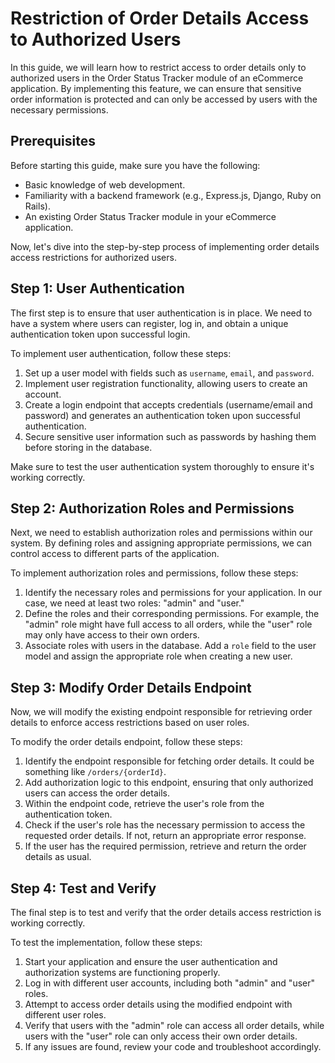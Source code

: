 # Restriction of Order Details Access to Authorized Users

In this guide, we will learn how to restrict access to order details only to authorized users in the Order Status Tracker module of an eCommerce application. By implementing this feature, we can ensure that sensitive order information is protected and can only be accessed by users with the necessary permissions.

## Prerequisites

Before starting this guide, make sure you have the following:

- Basic knowledge of web development.
- Familiarity with a backend framework (e.g., Express.js, Django, Ruby on Rails).
- An existing Order Status Tracker module in your eCommerce application.

Now, let's dive into the step-by-step process of implementing order details access restrictions for authorized users.

## Step 1: User Authentication

The first step is to ensure that user authentication is in place. We need to have a system where users can register, log in, and obtain a unique authentication token upon successful login.

To implement user authentication, follow these steps:

1. Set up a user model with fields such as `username`, `email`, and `password`.
2. Implement user registration functionality, allowing users to create an account.
3. Create a login endpoint that accepts credentials (username/email and password) and generates an authentication token upon successful authentication.
4. Secure sensitive user information such as passwords by hashing them before storing in the database.

Make sure to test the user authentication system thoroughly to ensure it's working correctly.

## Step 2: Authorization Roles and Permissions

Next, we need to establish authorization roles and permissions within our system. By defining roles and assigning appropriate permissions, we can control access to different parts of the application.

To implement authorization roles and permissions, follow these steps:

1. Identify the necessary roles and permissions for your application. In our case, we need at least two roles: "admin" and "user."
2. Define the roles and their corresponding permissions. For example, the "admin" role might have full access to all orders, while the "user" role may only have access to their own orders.
3. Associate roles with users in the database. Add a `role` field to the user model and assign the appropriate role when creating a new user.

## Step 3: Modify Order Details Endpoint

Now, we will modify the existing endpoint responsible for retrieving order details to enforce access restrictions based on user roles.

To modify the order details endpoint, follow these steps:

1. Identify the endpoint responsible for fetching order details. It could be something like `/orders/{orderId}`.
2. Add authorization logic to this endpoint, ensuring that only authorized users can access the order details.
3. Within the endpoint code, retrieve the user's role from the authentication token.
4. Check if the user's role has the necessary permission to access the requested order details. If not, return an appropriate error response.
5. If the user has the required permission, retrieve and return the order details as usual.

## Step 4: Test and Verify

The final step is to test and verify that the order details access restriction is working correctly.

To test the implementation, follow these steps:

1. Start your application and ensure the user authentication and authorization systems are functioning properly.
2. Log in with different user accounts, including both "admin" and "user" roles.
3. Attempt to access order details using the modified endpoint with different user roles.
4. Verify that users with the "admin" role can access all order details, while users with the "user" role can only access their own order details.
5. If any issues are found, review your code and troubleshoot accordingly.

